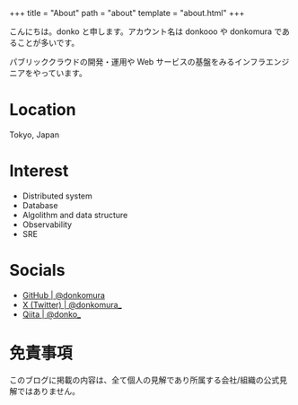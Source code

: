 +++
title = "About"
path = "about"
template = "about.html"
+++

こんにちは。donko と申します。アカウント名は donkooo や donkomura であることが多いです。

パブリッククラウドの開発・運用や Web サービスの基盤をみるインフラエンジニアをやっています。

# Location

Tokyo, Japan

# Interest
- Distributed system
- Database
- Algolithm and data structure
- Observability
- SRE

# Socials

- [GitHub | @donkomura](https://github.com/donkomura/)
- [X (Twitter) | @donkomura_](https://x.com/donkomura_)
- [Qiita | @donko_](https://qiita.com/donko_)

# 免責事項

このブログに掲載の内容は、全て個人の見解であり所属する会社/組織の公式見解ではありません。